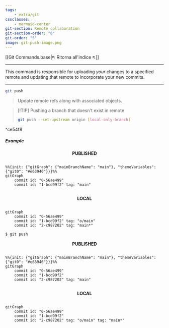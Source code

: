 ```yaml
---
tags:
    - extra/git
cssclasses:
    - mermaid-center
git-section: Remote collaboration
git-section-order: "6"
git-order: "5"
image: git-push-image.png
---
```


[[Git Commands.base|↖ Ritorna all'indice ↖]]

---
This command is responsible for uploading _your_ changes to a specified remote and updating that remote to incorporate your new commits.

---

```bash
git push
```

> Update remote refs along with associated objects.



> [!TIP] Pushing a branch that doesn't exist in remote
> ```bash
> git push --set-upstream origin [local-only-branch]
> ```

^ce54f8


##### Example

<center style="margin-bottom: 2em"><b>PUBLISHED</b></center>

```mermaid
%%{init: {"gitGraph": {"mainBranchName": "main"}, "themeVariables": {"git0": "#e63946"}}}%%
gitGraph
    commit id: "0-56ae499"
    commit id: "1-bcd99f2" tag: "main"
```

<center style="margin-top: 2em; margin-bottom: 2em"><b>LOCAL</b></center>

```mermaid
gitGraph
	commit id: "0-56ae499"
	commit id: "1-bcd99f2" tag: "o/main"
	commit id: "2-c987202" tag: "main*"
```

```bash
$ git push
```

<center style="margin-bottom: 2em"><b>PUBLISHED</b></center>

```mermaid
%%{init: {"gitGraph": {"mainBranchName": "main"}, "themeVariables": {"git0": "#e63946"}}}%%
gitGraph
    commit id: "0-56ae499"
    commit id: "1-bcd99f2"
    commit id: "2-c987202" tag: "main"
```

<center style="margin-top: 2em; margin-bottom: 2em"><b>LOCAL</b></center>

```mermaid
gitGraph
	commit id: "0-56ae499"
	commit id: "1-bcd99f2"
	commit id: "2-c987202" tag: "o/main" tag: "main*"
```
